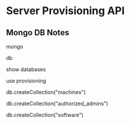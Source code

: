 # Server Provisioning API

## Mongo DB Notes
mongo

db

show databases

use provisioning

db.createCollection("machines")

db.createCollection("authorized_admins")

db.createCollection("software")
